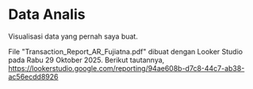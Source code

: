 # Data Analis
Visualisasi data yang pernah saya buat.

File "Transaction_Report_AR_Fujiatna.pdf" dibuat dengan Looker Studio pada Rabu 29 Oktober 2025. 
Berikut tautannya, https://lookerstudio.google.com/reporting/94ae608b-d7c8-44c7-ab38-ac56ecdd8926
